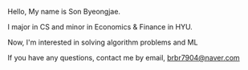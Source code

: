 Hello, My name is Son Byeongjae.

I major in CS and minor in Economics & Finance in HYU.

Now, I'm interested in solving algorithm problems and ML

If you have any questions, contact me by email, brbr7904@naver.com
<!---
Son-Byeongjae/Son-Byeongjae is a ✨ special ✨ repository because its `README.md` (this file) appears on your GitHub profile.
You can click the Preview link to take a look at your changes.
--->

